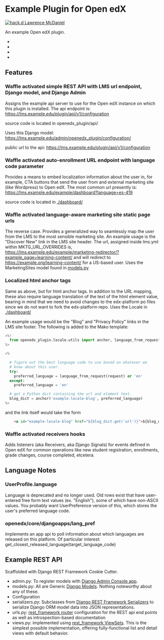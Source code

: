 # Example Plugin for Open edX

[![hack.d Lawrence McDaniel](https://img.shields.io/badge/hack.d-Lawrence%20McDaniel-orange.svg)](https://lawrencemcdaniel.com)

An example Open edX plugin.

-
-
-
-

## Features

### Waffle activated simple REST API with LMS url endpoint, Django model, and Django Admin

Assigns the example api server to use for the Open edX instance on which this plugin is installed.
The api endpoint is: https://lms.example.edu/plugin/api/v1/configuration

source code is located in openedx_plugin/api/

Uses this Django model: https://lms.example.edu/admin/openedx_plugin/configuration/


public url to the api: https://lms.example.edu/plugin/api/v1/configuration


### Waffle activated auto-enrollment URL endpoint with language code parameter

Provides a means to embed localization information about the user in, for example, CTA buttons that send the user from and external marketing site (like Wordpress) to Open edX. The most common url presently is: https://lms.example.edu/example/dashboard?language=es-419

source code is located in [./dashboard/](./dashboard/)

### Waffle activated language-aware marketing site static page urls

The reverse case. Provides a generalized way to seamlessly map the user from the LMS to the most sensible marketing site. An example usage is the "Discover New" link in the LMS site header. The url, assigned inside lms.yml within MKTG_URL_OVERRIDES is, https://lms.example.edu/example/marketing-redirector/?example_page=learning-content/ and will redirect to https://example.org/learning-content/ for a US-based user. Uses the MarketingSites model found in [models.py](./models.py)


### Localized html anchor tags

Same as above, but for html anchor tags. In addition to the URL mapping, these also require language translation of the text of the html element value, bearing in mind that we need to avoid changes to the edx-platform po files since we do not want to fork the edx-platform repo. Uses the Locale in [./dashboard/](./dashboard/)

An example usage would be the "Blog" and "Privacy Policy" links in the LMS site footer. The following is added to the Mako template:

```python
<%!
  from openedx_plugin.locale.utils import anchor, language_from_request
%>

<%

  # figure out the best language code to use based on whatever we
  # know about this user.
  try:
    preferred_language = language_from_request(request) or 'en'
  except:
    preferred_language = 'en'

  # get a Python dict containing the url and element text.
  blog_dict = anchor('example-locale-blog', preferred_language)
%>

```

and the link itself would take the form

```html
    <a id="example-locale-blog" href="${blog_dict.get('url')}">${blog_dict.get('value')}</a>
```

### Waffle activated receivers hooks

Adds listeners (aka Receivers, aka Django Signals) for events defined in Open edX for common operations like new student registration, enrollments, grade changes, course completed, etcetera.

## Language Notes

### UserProfile.language

Language is deprecated and no longer used. Old rows exist that have
user-entered free form text values (ex. "English"), some of which have
non-ASCII values. You probably want UserPreference version of this, which
stores the user's preferred language code.


### openedx/core/djangoapps/lang_pref

Implements an app api to poll information about which languages are released
on this platform. Of particular interest: get_closest_released_language(target_language_code)

## Example REST API

Scaffolded with Django REST Framework Cookie Cutter.

* admin.py: To register models with [Django Admin Console app](https://docs.djangoproject.com/en/2.1/ref/contrib/admin/).
* models.py: All are Generic [Django Models](https://docs.djangoproject.com/en/2.1/topics/db/models/). Nothing noteworthy about any of these.
* Configuration
* serializers.py: Subclasses from [Django REST Framework Serializers](https://www.django-rest-framework.org/api-guide/serializers/) to serialize Django ORM model data into JSON representations.
* urls.py: [rest_framework router](https://www.django-rest-framework.org/api-guide/routers/) configuration for the REST api end points as well as introspection-based documentation
* views.py: implemented using [rest_framework ViewSets](https://www.django-rest-framework.org/api-guide/viewsets/). This is the simplest possible implementation, offering fully-functional list and detail views with default behavior.
